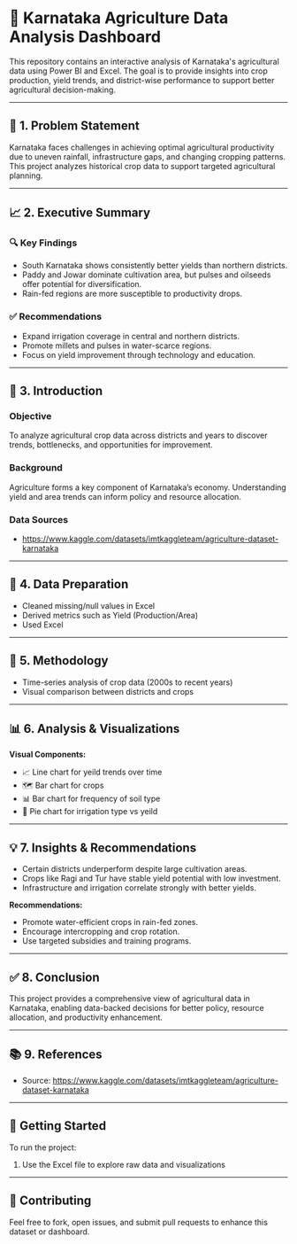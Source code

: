 
# 🌾 Karnataka Agriculture Data Analysis Dashboard

This repository contains an interactive analysis of Karnataka's agricultural data using Power BI and Excel. The goal is to provide insights into crop production, yield trends, and district-wise performance to support better agricultural decision-making.

---

## 📌 1. Problem Statement

Karnataka faces challenges in achieving optimal agricultural productivity due to uneven rainfall, infrastructure gaps, and changing cropping patterns. This project analyzes historical crop data to support targeted agricultural planning.

---

## 📈 2. Executive Summary

### 🔍 Key Findings
- South Karnataka shows consistently better yields than northern districts.
- Paddy and Jowar dominate cultivation area, but pulses and oilseeds offer potential for diversification.
- Rain-fed regions are more susceptible to productivity drops.

### ✅ Recommendations
- Expand irrigation coverage in central and northern districts.
- Promote millets and pulses in water-scarce regions.
- Focus on yield improvement through technology and education.

---

## 🎯 3. Introduction

### Objective
To analyze agricultural crop data across districts and years to discover trends, bottlenecks, and opportunities for improvement.

### Background
Agriculture forms a key component of Karnataka’s economy. Understanding yield and area trends can inform policy and resource allocation.

### Data Sources
- https://www.kaggle.com/datasets/imtkaggleteam/agriculture-dataset-karnataka

---

## 🧹 4. Data Preparation

- Cleaned missing/null values in Excel
- Derived metrics such as Yield (Production/Area)
- Used Excel

---

## 🧪 5. Methodology

- Time-series analysis of crop data (2000s to recent years)
- Visual comparison between districts and crops

---

## 📊 6. Analysis & Visualizations

**Visual Components:**
- 📈 Line chart for yeild trends over time
- 🗺️ Bar chart for crops
- 📊 Bar chart for frequency of soil type
- 📌 Pie chart for irrigation type vs yeild

---

## 💡 7. Insights & Recommendations

- Certain districts underperform despite large cultivation areas.
- Crops like Ragi and Tur have stable yield potential with low investment.
- Infrastructure and irrigation correlate strongly with better yields.

**Recommendations:**
- Promote water-efficient crops in rain-fed zones.
- Encourage intercropping and crop rotation.
- Use targeted subsidies and training programs.

---

## ✅ 8. Conclusion

This project provides a comprehensive view of agricultural data in Karnataka, enabling data-backed decisions for better policy, resource allocation, and productivity enhancement.

---

## 📚 9. References

- Source: https://www.kaggle.com/datasets/imtkaggleteam/agriculture-dataset-karnataka

---

## 🚀 Getting Started

To run the project:
1. Use the Excel file to explore raw data and visualizations

---

## 🤝 Contributing

Feel free to fork, open issues, and submit pull requests to enhance this dataset or dashboard.

